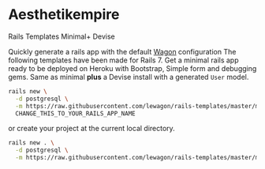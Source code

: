 # Aesthetikempire

Rails Templates Minimal+ Devise

Quickly generate a rails app with the default [Wagon](https://www.lewagon.com) configuration
The following templates have been made for Rails 7.
Get a minimal rails app ready to be deployed on Heroku with Bootstrap, Simple form and debugging gems.
Same as minimal **plus** a Devise install with a generated `User` model.

```bash
rails new \
  -d postgresql \
  -m https://raw.githubusercontent.com/lewagon/rails-templates/master/minimal.rb \
  CHANGE_THIS_TO_YOUR_RAILS_APP_NAME
```
or create your project at the current local directory.
```bash
rails new . \
  -d postgresql \
  -m https://raw.githubusercontent.com/lewagon/rails-templates/master/minimal.rb
```

